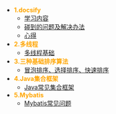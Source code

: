 * <font color='orange'>**1.docsify**</font>
	* [学习内容](content)
	* [碰到的问题及解决办法](problem)
	* [心得](experience)
* <font color='orange'>**2.多线程**</font>
	* [多线程基础](duoxiancheng)
* <font color='orange'>**3.三种基础排序算法**</font>
	* [冒泡排序、选择排序、快速排序](paixu)
* <font color='orange'>**4.Java集合框架**</font>
	* [Java常见集合框架](jihe)	
* <font color='orange'>**5.Mybatis**</font>
	* [Mybatis常见问题](Mybatis)	


​	

